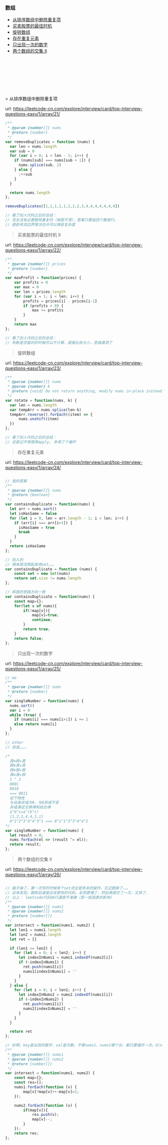### 数组

- <a href="#1">从排序数组中删除重复项</a>
- <a href="#2">买卖股票的最佳时机</a>
- <a href="#3">旋转数组</a>
- <a href="#4">存在重复元素</a>
- <a href="#5">只出现一次的数字</a>
- <a href="#6">两个数组的交集 II</a>

<br>
<br>
<br>
<br>
<br>
<br>
<br>
> <span id="1">从排序数组中删除重复项</span>

  url: https://leetcode-cn.com/explore/interview/card/top-interview-questions-easy/1/array/21/

```js
/**
 * @param {number[]} nums
 * @return {number}
 */
var removeDuplicates = function (nums) {
  var len = nums.length
  var sub = 0
  for (var i = 0; i < len - 1; i++) {    
    if (nums[sub] === nums[sub + 1]) {
      nums.splice(sub, 1)
    } else {
      ;++sub
    }
  }

  return nums.length
};

removeDuplicates([1,1,1,1,1,1,2,2,3,4,4,4,4,4,4,4])

// 看了别人代码之后的总结：
// 完全没有必要删除重复的（审题不清），答案只要返回个数就行。
// 提前考虑边界情况也许可以降低复杂度
```

> <span id="2">买卖股票的最佳时机 II</span>

url: https://leetcode-cn.com/explore/interview/card/top-interview-questions-easy/1/array/22/

```js
/**
 * @param {number[]} prices
 * @return {number}
 */
var maxProfit = function(prices) {
    var profits = 0
    var max = 0
    var len = prices.length
    for (var i = 1; i < len; i++) {
        profits = prices[i] - prices[i-1]
        if (profits > 0) {
            max += profits
        }
    }
    return max
};

// 看了别人代码之后的总结：
// 判断是否盈利的时候可以不计算，直接比较大小，思维漏洞了
```

> <span id="3">旋转数组</span>

url: https://leetcode-cn.com/explore/interview/card/top-interview-questions-easy/1/array/23/

```js
/**
 * @param {number[]} nums
 * @param {number} k
 * @return {void} Do not return anything, modify nums in-place instead.
 */
var rotate = function(nums, k) {
  var len = nums.length
  var tempArr = nums.splice(len-k)
  tempArr.reverse().forEach((item) => {
      nums.unshift(item)
  })
};

// 看了别人代码之后的总结：
// 总是记不得使用apply, 多用了个循环
```


> <span id="4">存在重复元素</span>

url: https://leetcode-cn.com/explore/interview/card/top-interview-questions-easy/1/array/24/

```js

// 我的答案
/**
 * @param {number[]} nums
 * @return {boolean}
 */
var containsDuplicate = function(nums) {
  let arr = nums.sort()
  let isHasSame = false
  for (let i = 0, len = arr.length - 1; i < len; i++) {
    if (arr[i] === arr[i+1]) {
      isHasSame = true
      break
    }
  }
  return isHasSame
};

// 别人的
// 根本就没想起来用set。。。
var containsDuplicate = function (nums) {
    const set = new Set(nums)
    return set.size != nums.length
};

// 和我的思路方向一致
var containsDuplicate = function(nums) {
    const map={};
    for(let v of nums){
        if(!map[v]){
            map[v]=true;
            continue;
        }
        return true;
    }
    return false;
};
```

> <span id="5">只出现一次的数字</span>

url: https://leetcode-cn.com/explore/interview/card/top-interview-questions-easy/1/array/25/

```js
// me 
/**
 * @param {number[]} nums
 * @return {number}
 */
var singleNumber = function(nums) {
  nums.sort()
  var i = 0
  while (true) {
    if (nums[i] === nums[i+1]) i += 2
    else return nums[i]
  }
};

// other
// 异或。。。。

/*
  真⊕假=真
  假⊕真=真
  假⊕假=假
  真⊕真=假
  1 ^ 2
  0001
  0010
  === 0011
  如下特性 
  与自身异或为0，与0异或不变
  异或满足交换律和结合律
  a^b^c=a^(b^c)
  [1,2,3,4,4,3,1]
  0^1^2^3^4^4^3^1 === 0^1^1^3^3^4^4^2
*/
var singleNumber = function(nums) {
  let result = 0;
  nums.forEach(el => (result ^= el));
  return result;
};
```

> <span id="6">两个数组的交集 II</span>

url: https://leetcode-cn.com/explore/interview/card/top-interview-questions-easy/1/array/26/

```js

// 脑子抽了，第一次写的时候有个set完全是多余的操作，忘记删掉了。。。
// 后来发现，删除后速度应该更快的代码，反而更慢了，然后再提交了一次，又快了，
// 以上： leetcode代码执行速度不准确（受一些因素的影响）
/**
 * @param {number[]} nums1
 * @param {number[]} nums2
 * @return {number[]}
 */
var intersect = function(nums1, nums2) {
  let len1 = nums1.length
  let len2 = nums2.length
  let ret = []

  if (len1 >= len2) {
    for (let i = 0; i < len2; i++) {
      let indexInNums1 = nums1.indexOf(nums2[i])
      if (~indexInNums1) {
        ret.push(nums2[i])
        nums1[indexInNums1] = ''
      }
    }
  } else {
    for (let i = 0; i < len1; i++) {
      let indexInNums2 = nums2.indexOf(nums1[i])
      if (~indexInNums2) {
        ret.push(nums1[i])
        nums2[indexInNums2] = ''
      }
    }
  }

  return ret
};

// 妙啊，key是出现的数字，val是次数，不管nums1、nums2哪个长，都只要循环一次。O(n)
/**
 * @param {number[]} nums1
 * @param {number[]} nums2
 * @return {number[]}
 */
var intersect = function(nums1, nums2) {
    const map={};
    const res=[];
    nums1.forEach(function (v) {
        map[v]?map[v]++:map[v]=1;
    });

    nums2.forEach(function (v) {
        if(map[v]){
            res.push(v);
            map[v]--;
        }
    });
    return res;
};
```
